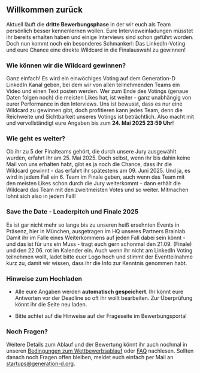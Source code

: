 ## Willkommen zurück

Aktuell läuft die **dritte Bewerbungsphase** in der wir euch als Team persönlich besser kennenlernen wollen. Eure Intervieweinladungen müsstet ihr bereits erhalten haben und einige Interviews sind schon geführt worden. Doch nun kommt noch ein besonderes Schmankerl: Das LinkedIn-Voting und eure Chance eine direkte Wildcard in die Finalauswahl zu gewinnen!

### Wie können wir die Wildcard gewinnen?

Ganz einfach! Es wird ein einwöchiges Voting auf dem Generation-D LinkedIn Kanal geben, bei dem wir von allen teilnehmenden Teams ein Video und einen Text posten werden. Wer zum Ende des Votings (genaue Daten folgen noch) die meisten Likes hat, ist weiter - ganz unabhängig von eurer Performance in den Interviews. Uns ist bewusst, dass es nur eine Wildcard zu gewinnen gibt, doch profitieren kann jedes Team, denn die Reichweite und Sichtbarkeit unseres Votings ist beträchtlich. Also macht mit und vervollständigt eure Angaben bis zum **24. Mai 2025 23:59 Uhr**!

### Wie geht es weiter?

Ob ihr zu 5 der Finalteams gehört, die durch unsere Jury ausgewählt wurden, erfahrt ihr am 25. Mai 2025. Doch selbst, wenn ihr bis dahin keine Mail von uns erhalten habt, gibt es ja noch die Chance, dass ihr die Wildcard gewinnt - das erfahrt ihr spätestens am 09. Juni 2025. Und ja, es wird in jedem Fall ein 6. Team im Finale geben, auch wenn das Team mit den meisten Likes schon durch die Jury weiterkommt - dann erhält die Wildcard das Team mit den zweitmeisten Votes und so weiter. Mitmachen lohnt sich also in jedem Fall!

### Save the Date - Leaderpitch und Finale 2025

Es ist gar nicht mehr so lange bis zu unseren heiß ersehnten Events in Präsenz, hier in München, ausgetragen im HQ unseres Partners Brainlab. Damit ihr im Falle eines Weiterkommens auf jeden Fall dabei sein könnt - und das ist für uns ein Muss - tragt euch gern schonmal den 21.09. (Finale) und den 22.06. rot im Kalender ein. Auch wenn ihr nicht am LinkedIn Voting teilnehmen wollt, ladet bitte euer Logo hoch und stimmt der Eventteilnahme kurz zu, damit wir wissen, dass ihr die Info zur Kenntnis genommen habt.

### Hinweise zum Hochladen

- Alle eure Angaben werden **automatisch gespeichert**. Ihr könnt eure Antworten vor der Deadline so oft ihr wollt bearbeiten. Zur Überprüfung könnt ihr die Seite neu laden.

- Bitte achtet auf die Hinweise auf der Frageseite im Bewerbungsportal

### Noch Fragen?

Weitere Details zum Ablauf und der Bewertung könnt ihr auch nochmal in unseren [Bedingungen zum Wettbewerbsablauf](files/Ablauf_des_Bewerbungsprozesses_2024.pdf) oder [FAQ](https://generation-d.org/faq/) nachlesen. Sollten danach noch Fragen offen bleiben, meldet euch einfach per Mail an [startups@generation-d.org](mailto:startups@generation-d.org).
